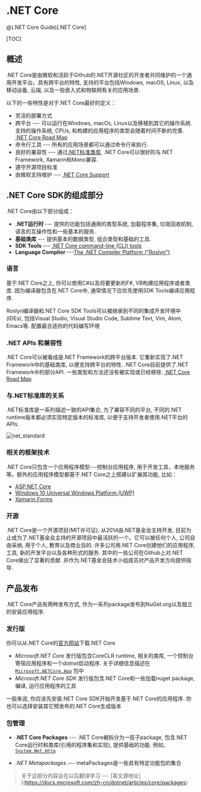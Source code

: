 # .NET Core

@(.NET Core Guide)[.NET Core]

[TOC]

## 概述

.NET Core是由微软和活跃于Github的.NET开源社区的开发者共同维护的一个通用开发平台。具有跨平台的特性, 支持的平台包括Windows, macOS, Linux, 以及移动设备, 云端, 以及一些嵌入式和物联网有关的应用场景.

以下的一些特性是对于.NET Core最好的定义：
* 灵活的部署方式
* 跨平台 --- 可以运行在Windows, macOs, Linux以及移植到其它的操作系统. 支持的操作系统, CPUs, 和构建的应用程序的类型会随着时间不断的完善. [.NET Core Road Map](https://github.com/dotnet/core/blob/master/roadmap.md)
* 命令行工具 --- 所有的应用场景都可以通过命令行来执行.
* 良好的兼容性 --- 通过[.NET标准类库](https://docs.microsoft.com/zh-cn/dotnet/articles/standard/library), .NET Core可以很好的与.NET Framework, Xamarin和Mono兼容.
* 遵守开源项目标准
* 由微软支持维护 --- [.NET Core Support](https://www.microsoft.com/net/core/support/)

## .NET Core SDK的组成部分
.NET Core由以下部分组成：
* **.NET运行时** --- 提供的功能包括通用的类型系统, 加载程序集, 垃圾回收机制, 语言的互操作性和一些基本的服务.
* **基础类库** --- 提供基本的数据类型, 组合类型和基础的工具.
* **SDK Tools** --- [.NET Core command-line (CLI) tools](https://github.com/dotnet/cli)
* **Language Complier** ---[The .NET Compiler Platform ("Roslyn") ](https://github.com/dotnet/roslyn)

### 语言

基于.NET Core之上, 你可以使用C#以及将要更新的F#, VB构建应用程序或者类库. 因为编译器包含在.NET Core中, 通常情况下应优先使用SDK Tools编译应用程序.

Roslyn编译器和.NET Core SDK Tools可以被继承到不同的集成开发环境中(IDEs), 包括Visual Studio, Visual Studio Code, Sublime Text, Vim, Atom, Emacs等. 配置最合适你的代码编写环境

### .NET APIs 和兼容性

.NET Core可以被看成是.NET Framework的跨平台版本. 它重新实现了.NET Framework中的基础类库, 以便支持跨平台的特性. .NET Core目前提供了.NET Framework中的部分API. 一些类型和方法还没有被实现或已经移除. [.NET Core Road Map](https://github.com/dotnet/core/blob/master/roadmap.md)

### 与.NET标准库的关系

.NET标准库是一系列描述一致的API集合, 为了兼容不同的平台, 不同的.NET runtime版本都必须实现特定版本的标准库, 以便于支持开发者使用.NET平台的APIs.

![net_standard](http://v-zhidu.com/wp-content/uploads/2016/07/net_standard.png)

### 相关的框架技术

.NET Core只包含一个应用程序模型---控制台应用程序, 用于开发工具，本地服务等。额外的应用程序模型都基于.NET Core之上搭建以扩展其功能, 比如：
* [ASP.NET Core](http://asp.net/)
* [Windows 10 Universal Windows Platform (UWP)](https://developer.microsoft.com/windows)
* [Xamarin.Forms](https://developer.microsoft.com/windows)

### 开源

.NET Core是一个开源项目(MIT许可证), 从2014由.NET基金会主持开发, 目前为止成为了.NET基金会主持的开源项目中最活跃的一个。它可以被任何个人, 公司自由采纳, 用于个人, 教育以及商业目的. 许多公司用.NET Core创建他们的应用程序, 工具, 新的开发平台以及各种形式的服务. 其中的一些公司在Github上对.NET Core做出了显著的贡献. 并作为.NET基金会技术小组成员对产品开发方向提供指导.

## 产品发布

.NET Core产品有两种发布方式, 作为一系列package发布到NuGet.org以及独立的安装应用程序.

### 发行版

你可以从.NET Core的[官方网站](https://www.microsoft.com/net/core#windows)下载.NET Core

* *Microsoft.NET Core* 发行版包含CoreCLR runtime, 相关的类库, 一个控制台寄宿应用程序和一个*dotnet*启动程序. 关于详细信息描述在[`Microsoft.NETCore.App`](https://www.nuget.org/packages/Microsoft.NETCore.App) 包中
* *Microsoft.NET Core SDK* 发行版包含.NET Core和一些加载nuget package, 编译, 运行应用程序的工具

一般来说, 你应该先安装.NET Core SDK开始开发基于.NET Core的应用程序. 你也可以选择安装其它预发布的.NET Core生成版本

### 包管理

* **.NET Core Packages** --- .NET Core被拆分为一揽子package, 包含.NET Core运行时和类库(引用的程序集和实现), 提供基础的功能. 例如, [`System.Net.Http`](https://www.nuget.org/packages/System.Net.Http/)

* *.NET Metapackages* --- metaPackages是一些具有特定功能包的集合

> 关于这部分内容会在以后翻译学习 --- [英文源地址]((https://docs.microsoft.com/zh-cn/dotnet/articles/core/packages)
